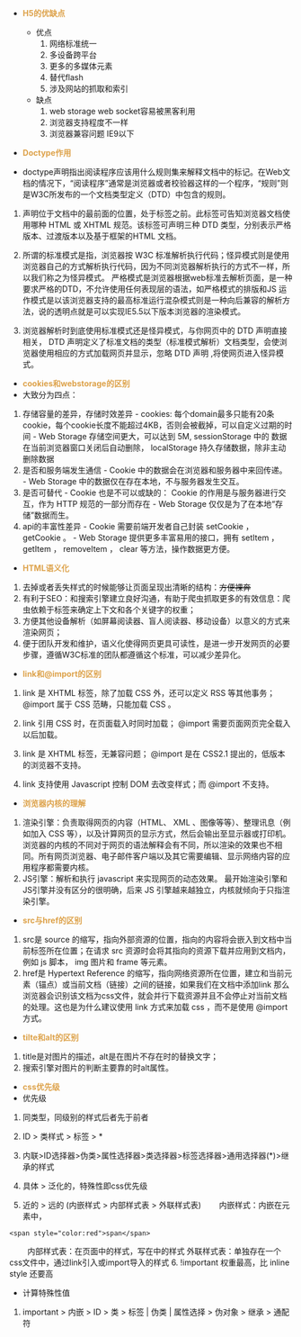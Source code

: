 - <font color="#DDA24A">**H5的优缺点**</font>
  - 优点
    1. 网络标准统一
    2. 多设备跨平台
    3. 更多的多媒体元素
    4. 替代flash
    5. 涉及网站的抓取和索引
  - 缺点
    1. web storage web socket容易被黑客利用
    2. 浏览器支持程度不一样
    3. 浏览器兼容问题 IE9以下

-  <font color="#DDA24A">**Doctype作用**</font>
  - doctype声明指出阅读程序应该用什么规则集来解释文档中的标记。在Web文档的情况下，“阅读程序”通常是浏览器或者校验器这样的一个程序，“规则”则是W3C所发布的一个文档类型定义（DTD）中包含的规则。

  1. 声明位于文档中的最前面的位置，处于标签之前。此标签可告知浏览器文档使用哪种 HTML 或 XHTML 规范。该标签可声明三种 DTD 类型，分别表示严格版本、过渡版本以及基于框架的HTML 文档。

  2. 所谓的标准模式是指，浏览器按 W3C 标准解析执行代码；怪异模式则是使用浏览器自己的方式解析执行代码，因为不同浏览器解析执行的方式不一样，所以我们称之为怪异模式。 严格模式是浏览器根据web标准去解析页面，是一种要求严格的DTD，不允许使用任何表现层的语法，如严格模式的排版和JS 运作模式是以该浏览器支持的最高标准运行混杂模式则是一种向后兼容的解析方法，说的透明点就是可以实现IE5.5以下版本浏览器的渲染模式。

  3. 浏览器解析时到底使用标准模式还是怪异模式，与你网页中的 DTD 声明直接相关， DTD 声明定义了标准文档的类型（标准模式解析）文档类型，会使浏览器使用相应的方式加载网页并显示，忽略 DTD 声明 ,将使网页进入怪异模式。

-  <font color="#DDA24A">**cookies和webstorage的区别**</font>
  -  大致分为四点：
  1. 存储容量的差异，存储时效差异
    - cookies: 每个domain最多只能有20条cookie，每个cookie长度不能超过4KB，否则会被截掉，可以自定义过期的时间
    - Web Storage 存储空间更大，可以达到 5M, sessionStorage 中的  数据在当前浏览器窗口关闭后自动删除， localStorage  持久存储数据，除非主动删除数据
  2. 是否和服务端发生通信
    - Cookie 中的数据会在浏览器和服务器中来回传递。
    - Web Storage 中的数据仅在存在本地，不与服务器发生交互。
  3. 是否可替代
    - Cookie 也是不可以或缺的： Cookie 的作用是与服务器进行交互，作为 HTTP 规范的一部分而存在
    - Web Storage 仅仅是为了在本地“存储”数据而生。
  4. api的丰富性差异
    - Cookie 需要前端开发者自己封装 setCookie ， getCookie 。
    - Web Storage 提供更多丰富易用的接口，拥有 setItem ， getItem ， removeItem ， clear 等方法，操作数据更方便。
-  <font color="#DDA24A">**HTML语义化**</font>
  1. 去掉或者丢失样式的时候能够让页面呈现出清晰的结构：~~方便裸奔~~
  2. 有利于SEO：和搜索引擎建立良好沟通，有助于爬虫抓取更多的有效信息：爬虫依赖于标签来确定上下文和各个关键字的权重；
  3. 方便其他设备解析（如屏幕阅读器、盲人阅读器、移动设备）以意义的方式来渲染网页；
  4. 便于团队开发和维护，语义化使得网页更具可读性，是进一步开发网页的必要步骤，遵循W3C标准的团队都遵循这个标准，可以减少差异化。

-  <font color="#DDA24A">**link和@import的区别**</font>
  1. link 是 XHTML 标签，除了加载 CSS 外，还可以定义 RSS 等其他事务； @import 属于 CSS 范畴，只能加载 CSS 。

  2. link 引用 CSS 时，在页面载入时同时加载； @import 需要页面网页完全载入以后加载。

  3. link 是 XHTML 标签，无兼容问题； @import 是在 CSS2.1 提出的，低版本的浏览器不支持。

  4. link 支持使用 Javascript 控制 DOM 去改变样式；而 @import 不支持。

-  <font color="#DDA24A">**浏览器内核的理解**</font>
  1. 渲染引擎：负责取得网页的内容（HTML、 XML 、图像等等）、整理讯息（例如加入 CSS 等），以及计算网页的显示方式，然后会输出至显示器或打印机。浏览器的内核的不同对于网页的语法解释会有不同，所以渲染的效果也不相同。所有网页浏览器、电子邮件客户端以及其它需要编辑、显示网络内容的应用程序都需要内核。
  2. JS引擎：解析和执行 javascript 来实现网页的动态效果。
  最开始渲染引擎和JS引擎并没有区分的很明确，后来 JS 引擎越来越独立，内核就倾向于只指渲染引擎。

-  <font color="#DDA24A">**src与href的区别**</font>
  1. src是 source 的缩写，指向外部资源的位置，指向的内容将会嵌入到文档中当前标签所在位置；在请求 src 资源时会将其指向的资源下载并应用到文档内，例如 js 脚本， img 图片和 frame 等元素。
  2. href是 Hypertext Reference 的缩写，指向网络资源所在位置，建立和当前元素（锚点）或当前文档（链接）之间的链接，如果我们在文档中添加link
  那么浏览器会识别该文档为css文件，就会并行下载资源并且不会停止对当前文档的处理。这也是为什么建议使用 link 方式来加载 css ，而不是使用 @import 方式。

-  <font color="#DDA24A">**tilte和alt的区别**</font>
1. title是对图片的描述，alt是在图片不存在时的替换文字；
2. 搜索引擎对图片的判断主要靠的时alt属性。

-  <font color="#DDA24A">**css优先级**</font>
  - 优先级
  1. 同类型，同级别的样式后者先于前者
  2. ID > 类样式 > 标签 > *
  3. 内联>ID选择器>伪类>属性选择器>类选择器>标签选择器>通用选择器(*)>继承的样式

  4. 具体 > 泛化的，特殊性即css优先级
  5. 近的 > 远的 (内嵌样式 > 内部样式表 > 外联样式表)
  内嵌样式：内嵌在元素中，

    <span style="color:red">span</span>
    内部样式表：在页面中的样式，写在<style></style>中的样式
    外联样式表：单独存在一个css文件中，通过link引入或import导入的样式
  6. !important 权重最高，比 inline style 还要高

  - 计算特殊性值
  1. important > 内嵌 > ID > 类 > 标签 | 伪类 | 属性选择 > 伪对象 > 继承 > 通配符